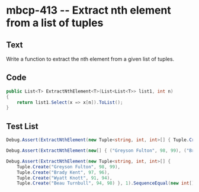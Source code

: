 # mbcp-413 -- Extract nth element from a list of tuples

## Text

Write a function to extract the nth element from a given list of tuples.

## Code

```csharp
public List<T> ExtractNthElement<T>(List<List<T>> list1, int n)
{
    return list1.Select(x => x[n]).ToList();
}
```

## Test List

```csharp
Debug.Assert(ExtractNthElement(new Tuple<string, int, int>[] { Tuple.Create("Greyson Fulton", 98, 99), Tuple.Create("Brady Kent", 97, 96), Tuple.Create("Wyatt Knott", 91, 94), Tuple.Create("Beau Turnbull", 94, 98) }, 0).SequenceEqual(new List<string> { "Greyson Fulton", "Brady Kent", "Wyatt Knott", "Beau Turnbull" }));
```

```csharp
Debug.Assert(ExtractNthElement(new[] { ("Greyson Fulton", 98, 99), ("Brady Kent", 97, 96), ("Wyatt Knott", 91, 94), ("Beau Turnbull", 94, 98) }, 2).SequenceEqual(new[] { 99, 96, 94, 98 }));
```

```csharp
Debug.Assert(ExtractNthElement(new Tuple<string, int, int>[] { 
    Tuple.Create("Greyson Fulton", 98, 99), 
    Tuple.Create("Brady Kent", 97, 96), 
    Tuple.Create("Wyatt Knott", 91, 94), 
    Tuple.Create("Beau Turnbull", 94, 98) }, 1).SequenceEqual(new int[] { 98, 97, 91, 94 }));
```
